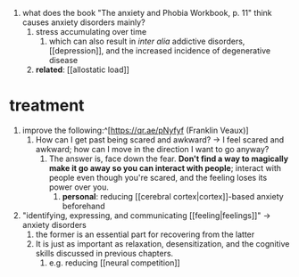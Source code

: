 1. what does the book "The anxiety and Phobia Workbook, p. 11" think causes anxiety disorders mainly?
	1. stress accumulating over time
		1. which can also result in *inter alia* addictive disorders, [[depression]], and the increased incidence of degenerative disease
	2. **related**: [[allostatic load]]

# treatment
1. improve the following:^[https://qr.ae/pNyfyf (Franklin Veaux)]
	1. How can I get past being scared and awkward? → I feel scared and awkward; how can I move in the direction I want to go anyway?
		1. The answer is, face down the fear. **Don't find a way to magically make it go away so you can interact with people**; interact with people even though you're scared, and the feeling loses its power over you.
			1. **personal**: reducing [[cerebral cortex|cortex]]-based anxiety beforehand
2. "identifying, expressing, and communicating [[feeling|feelings]]" → anxiety disorders
	1. the former is an essential part for recovering from the latter
	2. It is just as important as relaxation, desensitization, and the cognitive skills discussed in previous chapters.
		1. e.g. reducing [[neural competition]]